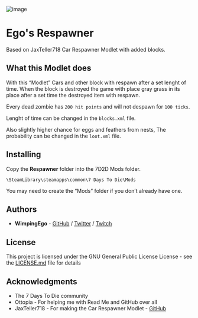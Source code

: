 ![image](https://i.imgur.com/Xnn0x02.png)

# Ego's Respawner

Based on JaxTeller718 Car Respawner Modlet with added blocks.

## What this Modlet does

With this “Modlet” Cars and other block with respawn after a set lenght of time. When the block is destroyed the game with place gray grass in its place after a set time the destroyed item with respawn.

Every dead zombie has ```200 hit points``` and will not despawn for ```100 ticks```.

Lenght of time can be changed in the ```blocks.xml``` file.

Also slightly higher chance for eggs and feathers from nests, The probability can be changed in the ```loot.xml``` file.

## Installing

Copy the **Respawner** folder into the 7D2D Mods folder.

```
\SteamLibrary\steamapps\common\7 Days To Die\Mods
```

You may need to create the “Mods” folder if you don’t already have one.

## Authors

* **WimpingEgo** - [GitHub](https://github.com/wimpingego) / [Twitter](https://twitter.com/Ego_YT) / [Twitch](https://twitch.tv/wimpingego)

## License

This project is licensed under the GNU General Public License License - see the [LICENSE.md](https://github.com/Wimpingego/7-Days-To-Die/blob/master/LICENSE) file for details

## Acknowledgments

* The 7 Days To Die community
* Ottopia - For helping me with Read Me and GitHub over all
* JaxTeller718 - For making the Car Respawner Modlet - [GitHub](https://github.com/JaxTeller718/JaxModletsA182B5)
